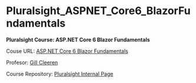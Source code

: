 # Pluralsight_ASPNET_Core6_BlazorFundamentals
**Pluralsight Course: ASP.NET Core 6 Blazor Fundamentals**



Couse URL: [ASP.NET Core 6 Blazor Fundamentals](https://app.pluralsight.com/library/courses/asp-dot-net-core-6-blazor-fundamentals/table-of-contents)

Profesor: [Gill Cleeren](https://app.pluralsight.com/profile/author/gill-cleeren)

Course Repository: [Pluralsight Internal Page](https://app.pluralsight.com/library/courses/asp-dot-net-core-6-blazor-fundamentals/exercise-files)
